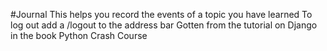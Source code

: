 #Journal
This helps you record the events of a topic you have learned
To log out add a /logout to the address bar
Gotten from the tutorial on Django in the book Python Crash Course